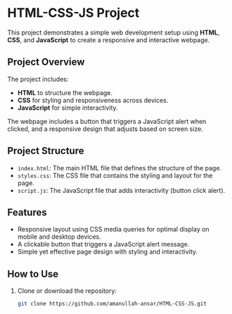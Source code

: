 # HTML-CSS-JS Project

This project demonstrates a simple web development setup using **HTML**, **CSS**, and **JavaScript** to create a responsive and interactive webpage.

## Project Overview

The project includes:

- **HTML** to structure the webpage.
- **CSS** for styling and responsiveness across devices.
- **JavaScript** for simple interactivity.

The webpage includes a button that triggers a JavaScript alert when clicked, and a responsive design that adjusts based on screen size.

## Project Structure

- `index.html`: The main HTML file that defines the structure of the page.
- `styles.css`: The CSS file that contains the styling and layout for the page.
- `script.js`: The JavaScript file that adds interactivity (button click alert).

## Features

- Responsive layout using CSS media queries for optimal display on mobile and desktop devices.
- A clickable button that triggers a JavaScript alert message.
- Simple yet effective page design with styling and interactivity.

## How to Use

1. Clone or download the repository:

   ```bash
   git clone https://github.com/amanullah-ansar/HTML-CSS-JS.git
